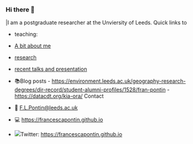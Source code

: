 ### Hi there 👋
<!----![alt text](https://francescapontin.github.io/assets/images/6666ebe8-cf33-4a4c-9fcc-ad1f90d73ed8-1-105-c-676x675.jpg)-->
|I am a postgraduate researcher at the Unviersity of Leeds.
Quick links to
- teaching: 
- [A bit about me](https://francescapontin.github.io/about_me.html)
- [research](https://francescapontin.github.io/research_projects.html)
- [recent talks and presentation](https://francescapontin.github.io/talks_presentations.html)
- :books:Blog posts
            -  https://environment.leeds.ac.uk/geography-research-degrees/dir-record/student-alumni-profiles/1528/fran-pontin
            -  https://datacdt.org/kia-ora/
Contact
- :e-mail: F.L.Pontin@leeds.ac.uk
- :computer: https://francescapontin.github.io

- <img src ="https://about.twitter.com/content/dam/about-twitter/en/brand-toolkit/brand-download-img-1.jpg.twimg.1920.jpg" heigh=4>Twitter: https://francescapontin.github.io

